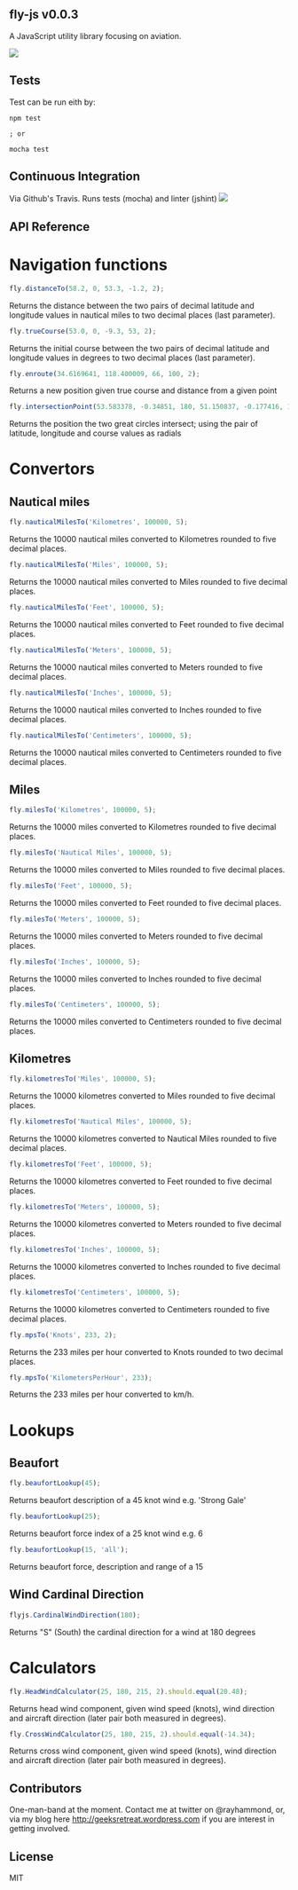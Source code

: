 ## fly-js v0.0.3
A JavaScript utility library focusing on aviation.

<img src='https://travis-ci.org/rheh/fly-js.svg?branch=master'>

## Tests

Test can be run eith by:

    npm test

    ; or

    mocha test


## Continuous Integration
Via Github's Travis.  Runs tests (mocha) and linter (jshint)
<img src='https://travis-ci.org/rheh/fly-js.svg?branch=master'>

## API Reference

# Navigation functions

```javascript
fly.distanceTo(58.2, 0, 53.3, -1.2, 2);
```
Returns the distance between the two pairs of decimal latitude and longitude values in nautical miles to two decimal places (last parameter).

```javascript
fly.trueCourse(53.0, 0, -9.3, 53, 2);
```
Returns the initial course between the two pairs of decimal latitude and longitude values in degrees to two decimal places (last parameter).

```javascript
fly.enroute(34.6169641, 118.400009, 66, 100, 2);
```
Returns a new position given true course and distance from a given point

```javascript
fly.intersectionPoint(53.583378, -0.34851, 180, 51.150837, -0.177416, 15);
```
Returns the position the two great circles intersect; using the pair of latitude, longitude and course values as radials

# Convertors

## Nautical miles

```javascript
fly.nauticalMilesTo('Kilometres', 100000, 5);
```
Returns the 10000 nautical miles converted to Kilometres rounded to five decimal places.

```javascript
fly.nauticalMilesTo('Miles', 100000, 5);
```
Returns the 10000 nautical miles converted to Miles rounded to five decimal places.

```javascript
fly.nauticalMilesTo('Feet', 100000, 5);
```
Returns the 10000 nautical miles converted to Feet rounded to five decimal places.

```javascript
fly.nauticalMilesTo('Meters', 100000, 5);
```
Returns the 10000 nautical miles converted to Meters rounded to five decimal places.

```javascript
fly.nauticalMilesTo('Inches', 100000, 5);
```
Returns the 10000 nautical miles converted to Inches rounded to five decimal places.

```javascript
fly.nauticalMilesTo('Centimeters', 100000, 5);
```
Returns the 10000 nautical miles converted to Centimeters rounded to five decimal places.

## Miles

```javascript
fly.milesTo('Kilometres', 100000, 5);
```
Returns the 10000 miles converted to Kilometres rounded to five decimal places.

```javascript
fly.milesTo('Nautical Miles', 100000, 5);
```
Returns the 10000 miles converted to Miles rounded to five decimal places.

```javascript
fly.milesTo('Feet', 100000, 5);
```
Returns the 10000 miles converted to Feet rounded to five decimal places.

```javascript
fly.milesTo('Meters', 100000, 5);
```
Returns the 10000 miles converted to Meters rounded to five decimal places.

```javascript
fly.milesTo('Inches', 100000, 5);
```
Returns the 10000 miles converted to Inches rounded to five decimal places.

```javascript
fly.milesTo('Centimeters', 100000, 5);
```
Returns the 10000 miles converted to Centimeters rounded to five decimal places.

## Kilometres 

```javascript
fly.kilometresTo('Miles', 100000, 5);
```
Returns the 10000 kilometres converted to Miles rounded to five decimal places.

```javascript
fly.kilometresTo('Nautical Miles', 100000, 5);
```
Returns the 10000 kilometres converted to Nautical Miles rounded to five decimal places.

```javascript
fly.kilometresTo('Feet', 100000, 5);
```
Returns the 10000 kilometres converted to Feet rounded to five decimal places.

```javascript
fly.kilometresTo('Meters', 100000, 5);
```
Returns the 10000 kilometres converted to Meters rounded to five decimal places.

```javascript
fly.kilometresTo('Inches', 100000, 5);
```
Returns the 10000 kilometres converted to Inches rounded to five decimal places.

```javascript
fly.kilometresTo('Centimeters', 100000, 5);
```
Returns the 10000 kilometres converted to Centimeters rounded to five decimal places.



```javascript
fly.mpsTo('Knots', 233, 2);
```
Returns the 233 miles per hour converted to Knots rounded to two decimal places.

```javascript
fly.mpsTo('KilometersPerHour', 233);
```
Returns the 233 miles per hour converted to km/h.

# Lookups

## Beaufort

```javascript
fly.beaufortLookup(45);
```
Returns beaufort description of a 45 knot wind e.g. 'Strong Gale'

```javascript
fly.beaufortLookup(25);
```
Returns beaufort force index of a 25 knot wind e.g. 6

```javascript
fly.beaufortLookup(15, 'all');
```
Returns beaufort force, description and range of a 15

## Wind Cardinal Direction

```javascript
flyjs.CardinalWindDirection(180);
```
Returns "S" (South) the cardinal direction for a wind at 180 degrees

# Calculators

```javascript
fly.HeadWindCalculator(25, 180, 215, 2).should.equal(20.48);
```

Returns head wind component, given wind speed (knots), wind direction and aircraft direction (later pair both measured in degrees).

```javascript
fly.CrossWindCalculator(25, 180, 215, 2).should.equal(-14.34);
```

Returns cross wind component, given wind speed (knots), wind direction and aircraft direction (later pair both measured in degrees).

## Contributors

One-man-band at the moment.  Contact me at twitter on @rayhammond, or, via my blog here http://geeksretreat.wordpress.com if you are interest in getting involved.

## License

MIT
